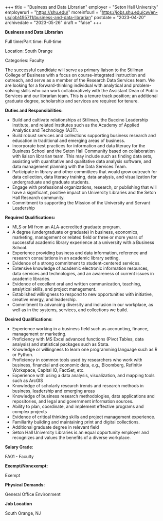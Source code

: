 +++
title = "Business and Data Librarian"
employer = "Seton Hall University"
employerurl = "https://shu.edu/"
moreinfourl = "https://jobs.shu.edu/cw/en-us/job/495711/business-and-data-librarian"
postdate = "2023-04-20"
archivedate = "2023-05-26"
draft = "false"
+++

**Business and Data Librarian**

Full time/Part time: Full-time

Location: South Orange

Categories: Faculty

The successful candidate will serve as primary liaison to the Stillman College of Business with a focus on course-integrated instruction and outreach, and serve as a member of the Research Data Services team. We are looking for a forward-thinking individual with analytical and problem-solving skills who can work collaboratively with the Assistant Dean of Public Services and our librarian team. This is a tenure track position; an additional graduate degree, scholarship and services are required for tenure.

**Duties and Responsibilities:**

- Build and cultivate relationships at Stillman, the Buccino Leadership Institute, and related Institutes such as the Academy of Applied Analytics and Technology (A3T).
- Build robust services and collections supporting business research and education in traditional and emerging areas of business.
- Incorporate best practices for information and data literacy for the Business School and the Seton Hall Community based on collaboration with liaison librarian team. This may include such as finding data sets, assisting with quantitative and qualitative data analysis software, and data management planning with the Data Services Team.
- Participate in library and other committees that would grow outreach for data collection, data literacy training, data analysis, and visualization for undergraduate and graduate students.
- Engage with professional organizations, research, or publishing that will have a significant, positive impact on University Libraries and the Seton Hall Research community.
- Commitment to supporting the Mission of the University and Servant Leadership

**Required Qualifications:**

- MLS or MI from an ALA-accredited graduate program.
- A degree (undergraduate or graduate) in business, economics, marketing, management or related field or three or
more years of successful academic library experience at a university with a Business School.
- Experience providing business and data information, reference and research consultations in an academic library
setting.
- Evidence of a strong commitment to student-centered services.
- Extensive knowledge of academic electronic information resources, data services and technologies, and an awareness
of current issues in academic libraries.
- Evidence of excellent oral and written communication, teaching, analytical skills, and project management.
- Established willingness to respond to new opportunities with initiative, creative energy, and leadership.
- Commitment to advancing diversity and inclusion in our workplace, as well as in the systems, services, and collections
we build.

**Desired Qualifications:**

- Experience working in a business field such as accounting, finance, management or marketing.
- Proficiency with MS Excel advanced functions (Pivot Tables, data analysis) and statistical packages such as Stata.
- Knowledge or willingness to learn one programming language such as R or Python.
- Proficiency in common tools used by researchers who work with business, financial and economic data, e.g.,
Bloomberg, Refinitiv Workspace, Capital IQ, FactSet, etc.
- Experience with using a data analysis, visualization, and mapping tools such as ArcGIS
- Knowledge of scholarly research trends and research methods in business, leadership and emerging areas
- Knowledge of business research methodologies, data applications and repositories, and legal and government
information sources.
- Ability to plan, coordinate, and implement effective programs and complex projects
- Evidence of critical thinking skills and project management experience.
- Familiarity building and maintaining print and digital collections.
-  Additional graduate degree in relevant field
-  Seton Hall University Libraries is an equal opportunity employer and recognizes and values the benefits of a diverse
workplace.

**Salary Grade:**

FA01 - Faculty

**Exempt/Nonexempt:**

Exempt

**Physical Demands:**

General Office Environment

**Job Location**

South Orange, NJ
